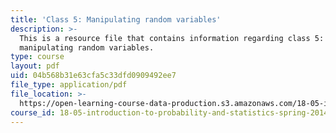 ```yaml
---
title: 'Class 5: Manipulating random variables'
description: >-
  This is a resource file that contains information regarding class 5:
  manipulating random variables. 
type: course
layout: pdf
uid: 04b568b31e63cfa5c33dfd0909492ee7
file_type: application/pdf
file_location: >-
  https://open-learning-course-data-production.s3.amazonaws.com/18-05-introduction-to-probability-and-statistics-spring-2014/04b568b31e63cfa5c33dfd0909492ee7_MIT18_05S14_class5prep_d.pdf
course_id: 18-05-introduction-to-probability-and-statistics-spring-2014
---
```

